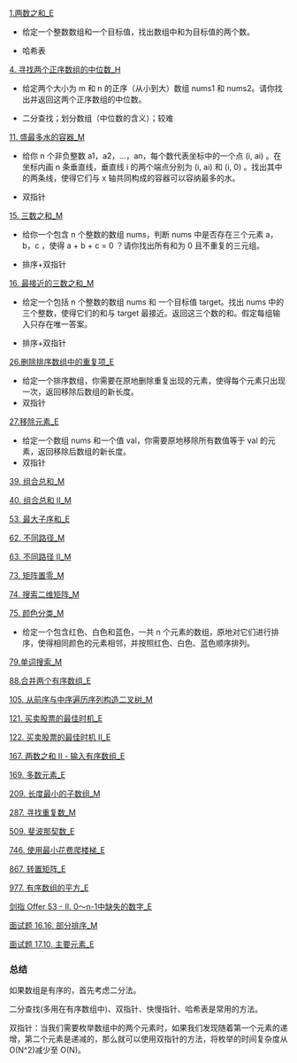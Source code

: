 [1.两数之和_E](../explain/1.两数之和_E.md)

- 给定一个整数数组和一个目标值，找出数组中和为目标值的两个数。

- 哈希表

[4. 寻找两个正序数组的中位数_H](../explain/4.%20寻找两个正序数组的中位数_H.md)

- 给定两个大小为 m 和 n 的正序（从小到大）数组 nums1 和 nums2。请你找出并返回这两个正序数组的中位数。

- 二分查找；划分数组（中位数的含义）；较难

[11. 盛最多水的容器_M](../explain/11.%20盛最多水的容器_M.md)

- 给你 n 个非负整数 a1，a2，...，an，每个数代表坐标中的一个点 (i, ai) 。在坐标内画 n 条垂直线，垂直线 i 的两个端点分别为 (i, ai) 和 (i, 0) 。找出其中的两条线，使得它们与 x 轴共同构成的容器可以容纳最多的水。

- 双指针

[15. 三数之和_M](../explain/15.%20三数之和_M.md)

- 给你一个包含 n 个整数的数组 nums，判断 nums 中是否存在三个元素 a，b，c ，使得 a + b + c = 0 ？请你找出所有和为 0 且不重复的三元组。

- 排序+双指针

[16. 最接近的三数之和_M](../explain/16.%20最接近的三数之和_M.md)

- 给定一个包括 n 个整数的数组 nums 和 一个目标值 target。找出 nums 中的三个整数，使得它们的和与 target 最接近。返回这三个数的和。假定每组输入只存在唯一答案。

- 排序+双指针

[26.删除排序数组中的重复项_E](../explain/26.删除排序数组中的重复项_E.md)

- 给定一个排序数组，你需要在原地删除重复出现的元素，使得每个元素只出现一次，返回移除后数组的新长度。
- 双指针

[27.移除元素_E](../explain/27.移除元素_E.md)

- 给定一个数组 nums 和一个值 val，你需要原地移除所有数值等于 val 的元素，返回移除后数组的新长度。
- 双指针

[39. 组合总和_M](../explain/39.%20组合总和_M.md)

[40. 组合总和 II_M](../explain/40.%20组合总和%20II_M.md)

[53. 最大子序和_E](../explain/53.%20最大子序和_E.md)

[62. 不同路径_M](../explain/62.%20不同路径_M.md)

[63. 不同路径 II_M](../explain/63.%20不同路径%20II_M.md)

[73. 矩阵置零_M](../explain/73.%20矩阵置零_M.md)

[74. 搜索二维矩阵_M](../explain/74.%20搜索二维矩阵_M.md)

[75. 颜色分类_M](../explain/75.%20颜色分类_M.md)

- 给定一个包含红色、白色和蓝色，一共 n 个元素的数组，原地对它们进行排序，使得相同颜色的元素相邻，并按照红色、白色、蓝色顺序排列。

[79.单词搜索_M](../explain/79.单词搜索_M.md)

[88.合并两个有序数组_E](../explain/88.合并两个有序数组_E.md)

[105. 从前序与中序遍历序列构造二叉树_M](../explain/105.%20从前序与中序遍历序列构造二叉树_M.md)

[121. 买卖股票的最佳时机_E](../explain/121.%20买卖股票的最佳时机_E.md)

[122. 买卖股票的最佳时机 II_E](../explain/122.%20买卖股票的最佳时机%20II_E.md)

[167. 两数之和 II - 输入有序数组_E](../explain/167.%20两数之和%20II%20-%20输入有序数组_E.md)

[169. 多数元素_E](../explain/169.%20多数元素_E.md)

[209. 长度最小的子数组_M](../explain/209.%20长度最小的子数组_M.md)

[287. 寻找重复数_M](../explain/287.%20寻找重复数_M.md)

[509. 斐波那契数_E](../explain/509.%20斐波那契数_E.md)

[746. 使用最小花费爬楼梯_E](../explain/746.%20使用最小花费爬楼梯_E.md)

[867. 转置矩阵_E](../explain/867.%20转置矩阵_E.md)

[977. 有序数组的平方_E](../explain/977.%20有序数组的平方_E.md)

[剑指 Offer 53 - II. 0～n-1中缺失的数字_E](../explain/剑指%20Offer%2053%20-%20II.%200～n-1中缺失的数字_E.md)

[面试题 16.16. 部分排序_M](../explain/面试题%2016.16.%20部分排序_M.md)

[面试题 17.10. 主要元素_E](../explain/面试题%2017.10.%20主要元素_E.md)



### 总结

如果数组是有序的，首先考虑二分法。

二分查找(多用在有序数组中)、双指针、快慢指针、哈希表是常用的方法。

双指针：当我们需要枚举数组中的两个元素时，如果我们发现随着第一个元素的递增，第二个元素是递减的，那么就可以使用双指针的方法，将枚举的时间复杂度从 O(N^2)减少至 O(N)。



